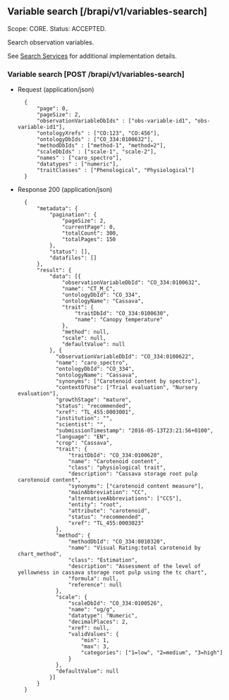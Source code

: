 ## Variable search [/brapi/v1/variables-search]
Scope: CORE.
Status: ACCEPTED.

Search observation variables.

See <a href="#introduction/search-services">Search Services</a> for additional implementation details.

### Variable search [POST /brapi/v1/variables-search]

+ Request (application/json)

        {
            "page": 0,
            "pageSize": 2,
            "observationVariableDbIds" : ["obs-variable-id1", "obs-variable-id1"],
            "ontologyXrefs" : ["CO:123", "CO:456"],
            "ontologyDbIds" : ["CO_334:0100632"],
            "methodDbIds" : ["method-1", "method=2"],
            "scaleDbIds" : ["scale-1", "scale-2"],
            "names" : ["caro_spectro"],
            "datatypes" : ["numeric"],
            "traitClasses" : ["Phenological", "Physiological"]
        }

+ Response 200 (application/json)

        {
            "metadata": {
                "pagination": {
                    "pageSize": 2,
                    "currentPage": 0,
                    "totalCount": 300,
                    "totalPages": 150
                },
                "status": [],
                "datafiles": []
            },
            "result": {
                "data": [{
                    "observationVariableDbId": "CO_334:0100632",
                    "name": "CT_M_C",
                    "ontologyDbId": "CO_334",
                    "ontologyName": "Cassava",
                    "trait": {
                        "traitDbId": "CO_334:0100630",
                        "name": "Canopy temperature"
                    },
                    "method": null,
                    "scale": null,
                    "defaultValue": null
                }, {
                  "observationVariableDbId": "CO_334:0100622",
                  "name": "caro_spectro",
                  "ontologyDbId": "CO_334",
                  "ontologyName": "Cassava",
                  "synonyms": ["Carotenoid content by spectro"],
                  "contextOfUse": ["Trial evaluation", "Nursery evaluation"],
                  "growthStage": "mature",
                  "status": "recommended",
                  "xref": "TL_455:0003001",
                  "institution": "",
                  "scientist": "",
                  "submissionTimestamp": "2016-05-13T23:21:56+0100",
                  "language": "EN",
                  "crop": "Cassava",
                  "trait": {
                      "traitDbId": "CO_334:0100620",
                      "name": "Carotenoid content",
                      "class": "physiological trait",
                      "description": "Cassava storage root pulp carotenoid content",
                      "synonyms": ["carotenoid content measure"],
                      "mainAbbreviation": "CC",
                      "alternativeAbbreviations": ["CCS"],
                      "entity": "root",
                      "attribute": "carotenoid",
                      "status": "recommended",
                      "xref": "TL_455:0003023"
                  },
                  "method": {
                      "methodDbId": "CO_334:0010320",
                      "name": "Visual Rating:total carotenoid by chart_method",
                      "class": "Estimation",
                      "description": "Assessment of the level of yellowness in cassava storage root pulp using the tc chart",
                      "formula": null,
                      "reference": null
                  },
                  "scale": {
                      "scaleDbId": "CO_334:0100526",
                      "name": "ug/g",
                      "datatype": "Numeric",
                      "decimalPlaces": 2,
                      "xref": null,
                      "validValues": {
                          "min": 1,
                          "max": 3,
                          "categories": ["1=low", "2=medium", "3=high"]
                      }
                  },
                  "defaultValue": null
                }]
            }
        }
